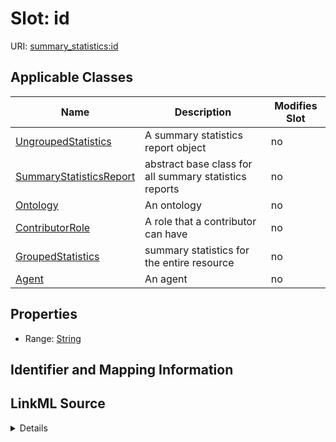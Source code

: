 

# Slot: id

URI: [summary_statistics:id](https://w3id.org/oaklib/summary_statistics.id)



<!-- no inheritance hierarchy -->





## Applicable Classes

| Name | Description | Modifies Slot |
| --- | --- | --- |
| [UngroupedStatistics](UngroupedStatistics.md) | A summary statistics report object |  no  |
| [SummaryStatisticsReport](SummaryStatisticsReport.md) | abstract base class for all summary statistics reports |  no  |
| [Ontology](Ontology.md) | An ontology |  no  |
| [ContributorRole](ContributorRole.md) | A role that a contributor can have |  no  |
| [GroupedStatistics](GroupedStatistics.md) | summary statistics for the entire resource |  no  |
| [Agent](Agent.md) | An agent |  no  |







## Properties

* Range: [String](String.md)





## Identifier and Mapping Information








## LinkML Source

<details>
```yaml
name: id
alias: id
domain_of:
- SummaryStatisticsReport
- Ontology
- Agent
- ContributorRole
range: string

```
</details>